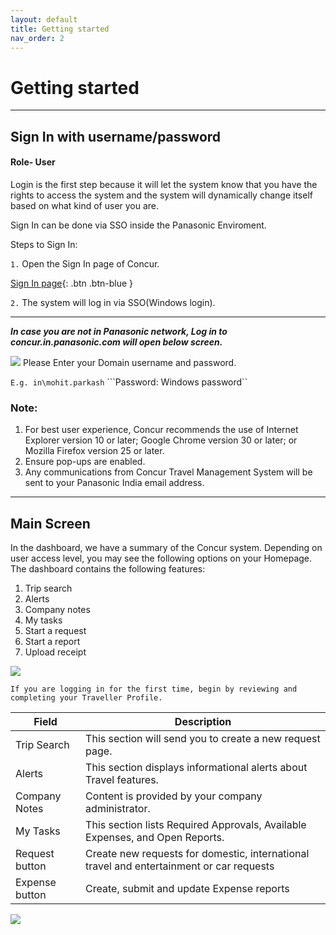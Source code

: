 ```yaml
---
layout: default
title: Getting started
nav_order: 2
---
```

# Getting started   
***
## Sign In with username/password
#### Role- User

Login is the first step because it will let the system know that you have the rights to access the system and the system will dynamically change itself based on what kind of user you are.   

Sign In can be done via SSO inside the Panasonic Enviroment.

Steps to Sign In:  

`1.` Open the Sign In page of Concur.

[Sign In page](www.concur.in.panasonic.com){: .btn .btn-blue }

`2.` The system will log in via SSO(Windows login). 
***  

***In case you are not in Panasonic network, Log in to concur.in.panasonic.com will open below screen.***


<img src="{{ site.url }}{{ site.baseurl }}\assets\images\getting-started\Login.png">
Please Enter your Domain username and password. 

```E.g. in\mohit.parkash```
```Password: Windows password``


### Note:
1. For best user experience, Concur recommends the use of Internet Explorer version 10 or later; Google Chrome version 30 or later; or Mozilla Firefox version 25 or later.
2. Ensure pop-ups are enabled.
3. Any communications from Concur Travel Management System will be sent to your Panasonic India email address. 

***

## Main Screen

In the dashboard, we have a summary of the Concur system. Depending on user access level, you may see the following options on your Homepage. The dashboard contains the following features:

1. Trip search
2. Alerts
3. Company notes
5. My tasks
6. Start a request
7. Start a report
8. Upload receipt

<img src="{{ site.url }}{{ site.baseurl }}\assets\images\getting-started\dsh1.png">

```
If you are logging in for the first time, begin by reviewing and completing your Traveller Profile.
```

Field | Description
--- | --- 
Trip Search | This section will send you to create a new request page.
Alerts | This section displays informational alerts about Travel features.
Company Notes | Content is provided by your company administrator.
My Tasks | This section lists Required Approvals, Available Expenses, and Open Reports.
Request button | Create new requests for domestic, international travel and entertainment or car requests
Expense button | Create, submit and update Expense reports

<img src="{{ site.url }}{{ site.baseurl }}\assets\images\flow.png">   
